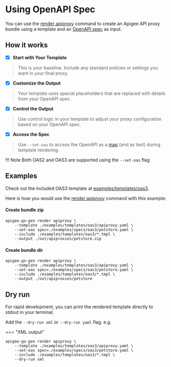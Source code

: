 # Using OpenAPI Spec
<!--
  Copyright 2024 Google LLC

  Licensed under the Apache License, Version 2.0 (the "License");
  you may not use this file except in compliance with the License.
  You may obtain a copy of the License at

       http://www.apache.org/licenses/LICENSE-2.0

  Unless required by applicable law or agreed to in writing, software
  distributed under the License is distributed on an "AS IS" BASIS,
  WITHOUT WARRANTIES OR CONDITIONS OF ANY KIND, either express or implied.
  See the License for the specific language governing permissions and
  limitations under the License.
-->

You can use the [render apiproxy](./commands/render-apiproxy.md) command to create an Apigee API proxy bundle using a template and an [OpenAPI spec](https://www.openapis.org/) as input.

## How it works

- [x] **Start with Your Template**
> This is your baseline. Include any standard policies or settings you want in your final proxy.
- [x] **Customize the Output** 
> Your template uses special placeholders that are replaced with details from your OpenAPI spec.
- [x] **Control the Output** 
> Use control logic in your template to adjust your proxy configuration based on your OpenAPI spec.
- [x] **Access the Spec** 
> Use `--set-oas` to access the OpenAPI as a [map](https://go.dev/blog/maps) (and as text) during template rendering.

!!! Note
    Both OAS2 and OAS3 are supported using the `--set-oas` flag

## Examples

Check out the included OAS3 template at [examples/templates/oas3](https://github.com/micovery/apigee-go-gen/blob/main/examples/templates/oas3/apiproxy.yaml).

Here is how you would use the [render apiproxy](./commands/render-apiproxy.md) command with this example:

#### Create bundle zip

```shell
apigee-go-gen render apiproxy \
    --template ./examples/templates/oas3/apiproxy.yaml \
    --set-oas spec=./examples/specs/oas3/petstore.yaml \
    --include ./examples/templates/oas3/*.tmpl \
    --output ./out/apiproxies/petstore.zip
```

#### Create bundle dir
```shell
apigee-go-gen render apiproxy \
    --template ./examples/templates/oas3/apiproxy.yaml \
    --set-oas spec=./examples/specs/oas3/petstore.yaml \
    --include ./examples/templates/oas3/*.tmpl \
    --output ./out/apiproxies/petstore
```

## Dry run

For rapid development, you can print the rendered template directly to stdout in your terminal. 

Add the `--dry-run xml` or `--dry-run yaml` flag. e.g.

=== "XML output"
```shell
apigee-go-gen render apiproxy \
    --template ./examples/templates/oas3/apiproxy.yaml \
    --set-oas spec=./examples/specs/oas3/petstore.yaml \
    --include ./examples/templates/oas3/*.tmpl \
    --dry-run xml
```